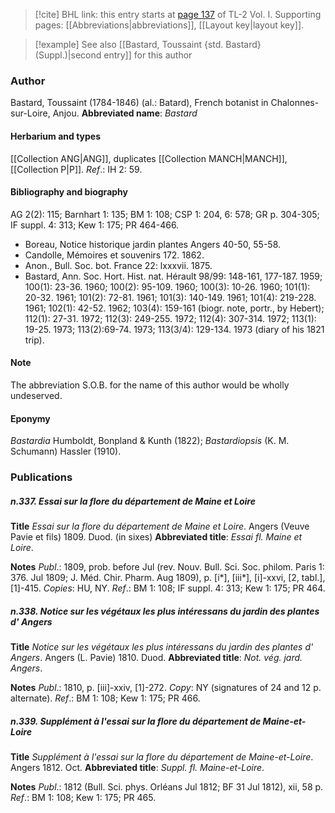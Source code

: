> [!cite] BHL link: this entry starts at [page 137](https://www.biodiversitylibrary.org/page/33120268) of TL-2 Vol. I.
> Supporting pages: [[Abbreviations|abbreviations]], [[Layout key|layout key]].

> [!example] See also [[Bastard, Toussaint {std. Bastard} (Suppl.)|second entry]] for this author

### Author

Bastard, Toussaint (1784-1846) (al.: Batard), French botanist in Chalonnes-sur-Loire, Anjou. 
**Abbreviated name**: *Bastard*

#### Herbarium and types

[[Collection ANG|ANG]], duplicates [[Collection MANCH|MANCH]], [[Collection P|P]].
*Ref*.: IH 2: 59.

#### Bibliography and biography

AG 2(2): 115; Barnhart 1: 135; BM 1: 108; CSP 1: 204, 6: 578; GR p. 304-305; IF suppl. 4: 313; Kew 1: 175; PR 464-466.
- Boreau, Notice historique jardin plantes Angers 40-50, 55-58.
- Candolle, Mémoires et souvenirs 172. 1862.
- Anon., Bull. Soc. bot. France 22: lxxxvii. 1875.
- Bastard, Ann. Soc. Hort. Hist. nat. Hérault 98/99: 148-161, 177-187. 1959; 100(1): 23-36. 1960; 100(2): 95-109. 1960; 100(3): 10-26. 1960; 101(1): 20-32. 1961; 101(2): 72-81. 1961; 101(3): 140-149. 1961; 101(4): 219-228. 1961; 102(1): 42-52. 1962; 103(4): 159-161 (biogr. note, portr., by Hebert); 112(1): 27-31. 1972; 112(3): 249-255. 1972; 112(4): 307-314. 1972; 113(1): 19-25. 1973; 113(2):69-74. 1973; 113(3/4): 129-134. 1973 (diary of his 1821 trip).

#### Note

The abbreviation S.O.B. for the name of this author would be wholly undeserved.

#### Eponymy

*Bastardia* Humboldt, Bonpland & Kunth (1822); *Bastardiopsis* (K. M. Schumann) Hassler (1910).

### Publications

##### n.337. Essai sur la flore du département de Maine et Loire

**Title**
*Essai sur la flore du département de Maine et Loire*. Angers (Veuve Pavie et fils) 1809. Duod. (in sixes)
**Abbreviated title**: *Essai fl. Maine et Loire*.

**Notes**
*Publ*.: 1809, prob. before Jul (rev. Nouv. Bull. Sci. Soc. philom. Paris 1: 376. Jul 1809; J. Méd. Chir. Pharm. Aug 1809), p. \[i\*\], \[iii\*\], \[i\]-xxvi, \[2, tabl.\], \[1\]-415. *Copies*: HU, NY.
*Ref*.: BM 1: 108; IF suppl. 4: 313; Kew 1: 175; PR 464.

##### n.338. Notice sur les végétaux les plus intéressans du jardin des plantes d' Angers

**Title**
*Notice sur les végétaux les plus intéressans du jardin des plantes d' Angers*. Angers (L. Pavie) 1810. Duod.
**Abbreviated title**: *Not. vég. jard. Angers*.

**Notes**
*Publ*.: 1810, p. \[iii\]-xxiv, \[1\]-272. *Copy*: NY (signatures of 24 and 12 p. alternate).
*Ref*.: BM 1: 108; Kew 1: 175; PR 466.

##### n.339. Supplément à l'essai sur la flore du département de Maine-et-Loire

**Title**
*Supplément à l'essai sur la flore du département de Maine-et-Loire*. Angers 1812. Oct.
**Abbreviated title**: *Suppl. fl. Maine-et-Loire*.

**Notes**
*Publ*.: 1812 (Bull. Sci. phys. Orléans Jul 1812; BF 31 Jul 1812), xii, 58 p.
*Ref*.: BM 1: 108; Kew 1: 175; PR 465.

